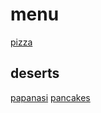 # menu 

[pizza](./recipes/pizza.md)

## deserts

[papanasi](./deserts/papanasi.md)
[pancakes](./deserts/pancakes.md)